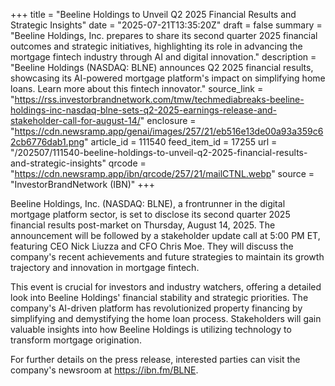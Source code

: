 +++
title = "Beeline Holdings to Unveil Q2 2025 Financial Results and Strategic Insights"
date = "2025-07-21T13:35:20Z"
draft = false
summary = "Beeline Holdings, Inc. prepares to share its second quarter 2025 financial outcomes and strategic initiatives, highlighting its role in advancing the mortgage fintech industry through AI and digital innovation."
description = "Beeline Holdings (NASDAQ: BLNE) announces Q2 2025 financial results, showcasing its AI-powered mortgage platform's impact on simplifying home loans. Learn more about this fintech innovator."
source_link = "https://rss.investorbrandnetwork.com/tmw/techmediabreaks-beeline-holdings-inc-nasdaq-blne-sets-q2-2025-earnings-release-and-stakeholder-call-for-august-14/"
enclosure = "https://cdn.newsramp.app/genai/images/257/21/eb516e13de00a93a359c62cb6776dab1.png"
article_id = 111540
feed_item_id = 17255
url = "/202507/111540-beeline-holdings-to-unveil-q2-2025-financial-results-and-strategic-insights"
qrcode = "https://cdn.newsramp.app/ibn/qrcode/257/21/mailCTNL.webp"
source = "InvestorBrandNetwork (IBN)"
+++

<p>Beeline Holdings, Inc. (NASDAQ: BLNE), a frontrunner in the digital mortgage platform sector, is set to disclose its second quarter 2025 financial results post-market on Thursday, August 14, 2025. The announcement will be followed by a stakeholder update call at 5:00 PM ET, featuring CEO Nick Liuzza and CFO Chris Moe. They will discuss the company's recent achievements and future strategies to maintain its growth trajectory and innovation in mortgage fintech.</p><p>This event is crucial for investors and industry watchers, offering a detailed look into Beeline Holdings' financial stability and strategic priorities. The company's AI-driven platform has revolutionized property financing by simplifying and demystifying the home loan process. Stakeholders will gain valuable insights into how Beeline Holdings is utilizing technology to transform mortgage origination.</p><p>For further details on the press release, interested parties can visit the company's newsroom at <a href='https://ibn.fm/BLNE' rel='nofollow' target='_blank'>https://ibn.fm/BLNE</a>.</p>